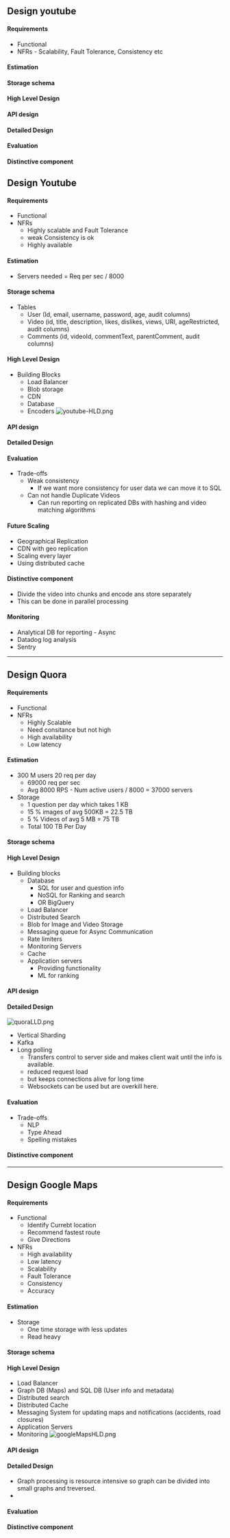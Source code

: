 ## Design youtube
#### Requirements
- Functional
- NFRs - Scalability, Fault Tolerance, Consistency etc
#### Estimation
#### Storage schema
#### High Level Design
#### API design
#### Detailed Design
#### Evaluation
#### Distinctive component

## Design Youtube
#### Requirements
- Functional
- NFRs 
    - Highly scalable and Fault Tolerance
    - weak Consistency is ok
    - Highly available
#### Estimation
- Servers needed = Req per sec / 8000
#### Storage schema
- Tables
  - User (Id, email, username, password, age, audit columns)
  - Video (id, title, description, likes, dislikes, views, URI, ageRestricted, audit columns)
  - Comments (id, videoId, commentText, parentComment, audit columns)
#### High Level Design
- Building Blocks
  - Load Balancer
  - Blob storage
  - CDN
  - Database
  - Encoders
![youtube-HLD.png](./resources/youtube-HLD.png)
#### API design
#### Detailed Design
#### Evaluation
- Trade-offs
  - Weak consistency
    - If we want more consistency for user data we can move it to SQL
  - Can not handle Duplicate Videos
    - Can run reporting on replicated DBs with hashing and video matching algorithms
#### Future Scaling
- Geographical Replication
- CDN with geo replication
- Scaling every layer
- Using distributed cache
#### Distinctive component
- Divide the video into chunks and encode ans store separately
- This can be done in parallel processing 
#### Monitoring
- Analytical DB for reporting - Async
- Datadog log analysis
- Sentry

---

## Design Quora
#### Requirements
- Functional
- NFRs
  - Highly Scalable
  - Need consitance but not high
  - High availability
  - Low latency
#### Estimation
- 300 M users 20 req per day
  - 69000 req per sec
  - Avg 8000 RPS - Num active users / 8000 = 37000 servers
- Storage
  - 1 question per day which takes 1 KB
  - 15 % images of avg 500KB = 22.5 TB
  - 5 % Videos of avg 5 MB = 75 TB
  - Total 100 TB Per Day
#### Storage schema
#### High Level Design
- Building blocks
  - Database 
    - SQL for user and question info 
    - NoSQL for Ranking and search
    - OR BigQuery
  - Load Balancer
  - Distributed Search
  - Blob for Image and Video Storage
  - Messaging queue for Async Communication
  - Rate limiters
  - Monitoring Servers
  - Cache
  - Application servers
    - Providing functionality
    - ML for ranking
#### API design
#### Detailed Design
![quoraLLD.png](./resources/quoraLLD.png)
- Vertical Sharding
- Kafka
- Long polling
  - Transfers control to server side and makes client wait until the info is available.
  - reduced request load
  - but keeps connections alive for long time
  - Websockets can be used but are overkill here.
#### Evaluation
- Trade-offs
  - NLP
  - Type Ahead
  - Spelling mistakes
#### Distinctive component

---

## Design Google Maps
#### Requirements
- Functional
  - Identify Currebt location
  - Recommend fastest route
  - Give Directions
- NFRs
  - High availability
  - Low latency
  - Scalability
  - Fault Tolerance
  - Consistency
  - Accuracy
#### Estimation
- Storage
  - One time storage with less updates
  - Read heavy
#### Storage schema
#### High Level Design
- Load Balancer
- Graph DB (Maps) and SQL DB (User info and metadata)
- Distributed search
- Distributed Cache
- Messaging System for updating maps and notifications (accidents, road closures)
- Application Servers
- Monitoring
![googleMapsHLD.png](./resources/googleMapsHLD.png)
#### API design
#### Detailed Design
- Graph processing is resource intensive so graph can be divided into small graphs and treversed.
- 
#### Evaluation
#### Distinctive component